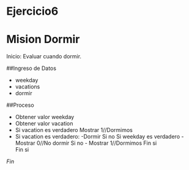 # Ejercicio6

# Mision Dormir

Inicio: Evaluar cuando dormir.

##Ingreso de Datos
- weekday
- vacations
- dormir

##Proceso
- Obtener valor weekday
- Obtener valor vacation
- Si vacation es verdadero
    Mostrar 1//Dormimos
- Si vacation es verdadero:
        -Dormir
    Si no
        Si weekday es verdadero
            - Mostrar 0//No dormir 
        Si no 
            - Mostrar 1//Dormimos
    Fin si        
Fin si
            
*Fin*
